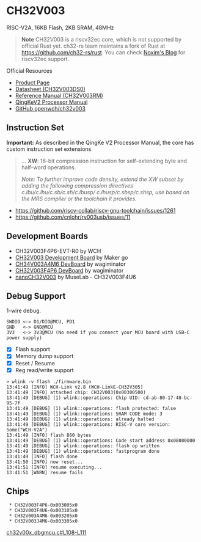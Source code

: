 # CH32V003

RISC-V2A, 16KB Flash, 2KB SRAM, 48MHz

> **Note**
> CH32V003 is a riscv32ec core, which is not supported by official Rust yet.
> ch32-rs team maintains a fork of Rust at <https://github.com/ch32-rs/rust>.
> You can check [Noxim's Blog](https://noxim.xyz/blog/rust-ch32v003/introduction/) for riscv32ec support.

Official Resources

- [Product Page](https://www.wch-ic.com/products/CH32V003.html)
- [Datasheet (CH32V003DS0)](https://www.wch-ic.com/downloads/CH32V003DS0_PDF.html)
- [Reference Manual (CH32V003RM)](https://www.wch-ic.com/downloads/CH32V003RM_PDF.html)
- [QingKeV2 Processor Manual](https://www.wch-ic.com/downloads/QingKeV2_Processor_Manual_PDF.html)
- [GitHub openwch/ch32v003](https://github.com/openwch/ch32v003)

## Instruction Set

**Important:** As described in the QingKe V2 Processor Manual, the core has custom instruction set extensions

> ... **XW**: 16-bit compression instruction for self-extending byte and half-word operations.
>
> _Note: To further improve code density, extend the XW subset by adding the following compression directives
> c.lbu/c.lhu/c.sb/c.sh/c.lbusp/ c.lhusp/c.sbsp/c.shsp, use based on the MRS compiler or the toolchain it provides._

- https://github.com/riscv-collab/riscv-gnu-toolchain/issues/1261
- https://github.com/cnlohr/rv003usb/issues/11

## Development Boards

- CH32V003F4P6-EVT-R0 by WCH
- [CH32V003 Development Board] by Maker go
- [CH34V003A4M6 DevBoard] by wagiminator
- [CH32V003F4P6 DevBoard] by wagiminator
- [nanoCH32V003] by MuseLab - CH32V003F4U6

[CH32V003 Development Board]: https://www.tindie.com/products/adz1122/ch32v003-risc-v-mcu-development-board/
[CH34V003A4M6 DevBoard]: https://github.com/wagiminator/Development-Boards/tree/main/CH32V003A4M6_DevBoard
[CH32V003F4P6 DevBoard]: https://github.com/wagiminator/Development-Boards/tree/main/CH32V003F4P6_DevBoard
[nanoCH32V003]: https://github.com/wuxx/nanoCH32V003

## Debug Support

1-wire debug.

```text
SWDIO <-> D1/DIO@MCU, PD1
GND   <-> GND@MCU
3V3   <-> 3V3@MCU (No need if you connect your MCU board with USB-C power supply)
```

- [x] Flash support
- [x] Memory dump support
- [x] Reset / Resume
- [x] Reg read/write support

```console
> wlink -v flash ./firmware.bin
13:41:49 [INFO] WCH-Link v2.8 (WCH-LinkE-CH32V305)
13:41:49 [INFO] attached chip: CH32V003(0x00300500)
13:41:49 [DEBUG] (1) wlink::operations: Chip UID: cd-ab-80-17-48-bc-95-7f
13:41:49 [DEBUG] (1) wlink::operations: flash protected: false
13:41:49 [DEBUG] (1) wlink::operations: SRAM CODE mode: 3
13:41:49 [DEBUG] (1) wlink::operations: already halted
13:41:49 [DEBUG] (1) wlink::operations: RISC-V core version: Some("WCH-V2A")
13:41:49 [INFO] flash 860 bytes
13:41:49 [DEBUG] (1) wlink::operations: Code start address 0x08000000
13:41:49 [DEBUG] (1) wlink::operations: flash op written
13:41:49 [DEBUG] (1) wlink::operations: fastprogram done
13:41:49 [INFO] flash done
13:41:50 [INFO] now reset...
13:41:51 [INFO] resume executing...
13:41:51 [WARN] resume fails
```

## Chips

```
 * CH32V003F4P6-0x003005x0
 * CH32V003F4U6-0x003105x0
 * CH32V003A4M6-0x003205x0
 * CH32V003J4M6-0x003305x0
```

[ch32v00x_dbgmcu.c#L108-L111](https://github.com/openwch/ch32v003/blob/af15115269567fbe8df16f8a25bd7bbbcdf1a25b/EVT/EXAM/SRC/Peripheral/src/ch32v00x_dbgmcu.c#L108-L111)